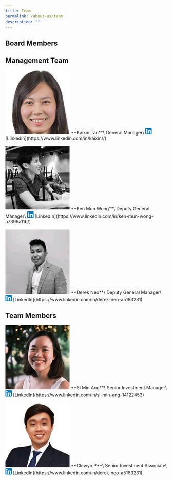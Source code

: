 ```yaml
---
title: Team
permalink: /about-us/team
description: ""
---
```

<h2><strong>Board Members</strong></h2>

<h2><strong>Management Team</strong></h2>
<img src="/images/kaixin-tan.png" style="width: 200px; margin-left: 0">
**Kaixin Tan**\
General Manager\
<img src="/images/linkedin.png" style="width: 20px;margin-left: 0; display: inline"> [LinkedIn](https://www.linkedin.com/in/kaixin//)
<br><br>
<img src="/images/ken-mun-wong.jpeg" style="width: 200px; margin-left: 0">
**Ken Mun Wong**\
Deputy General Manager\
<img src="/images/linkedin.png" style="width: 20px;margin-left: 0; display: inline"> [LinkedIn](https://www.linkedin.com/in/ken-mun-wong-a7399a11b/)
<br><br>
<img src="/images/derek-neo.jpeg" style="width: 200px; margin-left: 0">
**Derek Neo**\
Deputy General Manager\
<img src="/images/linkedin.png" style="width: 20px;margin-left: 0; display: inline"> [LinkedIn](https://www.linkedin.com/in/derek-neo-a5183231)

<h2><strong>Team Members</strong></h2>
<img src="/images/siminang.jpg" style="width: 200px; margin-left: 0">
**Si Min Ang**\
Senior Investment Manager\
<img src="/images/linkedin.png" style="width: 20px;margin-left: 0; display: inline"> [LinkedIn](https://www.linkedin.com/in/si-min-ang-14122453)
<br><br>
<img src="/images/clewynp.jpg" style="width: 200px; margin-left: 0">
**Clewyn P**\
Senior Investment Associate\
<img src="/images/linkedin.png" style="width: 20px;margin-left: 0; display: inline"> [LinkedIn](https://www.linkedin.com/in/derek-neo-a5183231)